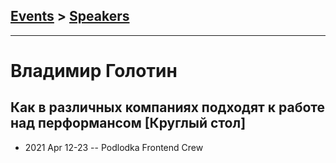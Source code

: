 ## [Events](../README.md) > [Speakers](../speakers.md)
---

# Владимир Голотин

## Как в различных компаниях подходят к работе над перформансом [Круглый стол]
- 2021 Apr 12-23 -- Podlodka Frontend Crew    
